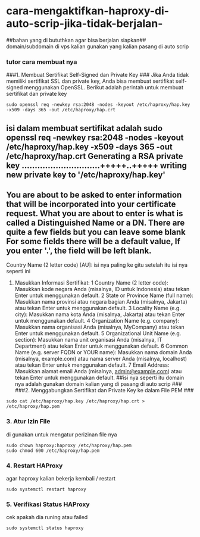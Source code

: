 # cara-mengaktifkan-haproxy-di-auto-scrip-jika-tidak-berjalan-
##bahan yang di bututhkan agar bisa berjalan siapkan##
domain/subdomain di vps kalian gunakan yang kalian pasang di auto scrip 
### tutor cara membuat nya ##
###1. Membuat Sertifikat Self-Signed dan Private Key ###
Jika Anda tidak memiliki sertifikat SSL dan private key, Anda bisa membuat sertifikat self-signed menggunakan OpenSSL. Berikut adalah perintah untuk membuat sertifikat dan private key
```
sudo openssl req -newkey rsa:2048 -nodes -keyout /etc/haproxy/hap.key -x509 -days 365 -out /etc/haproxy/hap.crt
```
isi dalam membuat sertifikat adalah 
sudo openssl req -newkey rsa:2048 -nodes -keyout /etc/haproxy/hap.key -x509 -days 365 -out /etc/haproxy/hap.crt
Generating a RSA private key
..............................+++++..+++++
writing new private key to '/etc/haproxy/hap.key'
-----
You are about to be asked to enter information that will be incorporated
into your certificate request.
What you are about to enter is what is called a Distinguished Name or a DN.
There are quite a few fields but you can leave some blank
For some fields there will be a default value,
If you enter '.', the field will be left blank.
-----
Country Name (2 letter code) [AU]:
isi nya paling ke gitu setelah itu isi nya seperti ini 
1. Masukkan Informasi Sertifikat:
 1 Country Name (2 letter code): Masukkan kode negara Anda (misalnya, ID untuk Indonesia) atau tekan Enter untuk menggunakan default.
 2 State or Province Name (full name): Masukkan nama provinsi atau negara bagian Anda (misalnya, Jakarta) atau tekan Enter untuk menggunakan default.
 3 Locality Name (e.g. city): Masukkan nama kota Anda (misalnya, Jakarta) atau tekan Enter untuk menggunakan default.
 4 Organization Name (e.g. company): Masukkan nama organisasi Anda (misalnya, MyCompany) atau tekan Enter untuk menggunakan default.
 5 Organizational Unit Name (e.g. section): Masukkan nama unit organisasi Anda (misalnya, IT Department) atau tekan Enter untuk menggunakan default.
 6 Common Name (e.g. server FQDN or YOUR name): Masukkan nama domain Anda (misalnya, example.com) atau nama server Anda (misalnya, localhost) atau tekan Enter untuk menggunakan default.
 7 Email Address: Masukkan alamat email Anda (misalnya, admin@example.com) atau tekan Enter untuk menggunakan default.
##isi nya seperti itu domain nya adalah gunakan domain kalian yang di pasang di auto scrip ###
###2. Menggabungkan Sertifikat dan Private Key ke dalam File PEM ###
```
sudo cat /etc/haproxy/hap.key /etc/haproxy/hap.crt > /etc/haproxy/hap.pem
```
### 3. Atur Izin File ### 
di gunakan untuk mengatur perizinan file nya 
```
sudo chown haproxy:haproxy /etc/haproxy/hap.pem
sudo chmod 600 /etc/haproxy/hap.pem
```
### 4. Restart HAProxy ###
agar haproxy kalian bekerja kembali / restart 
```
sudo systemctl restart haproxy
```
### 5. Verifikasi Status HAProxy ###
cek apakah dia runing atau failed 
```
sudo systemctl status haproxy
```




